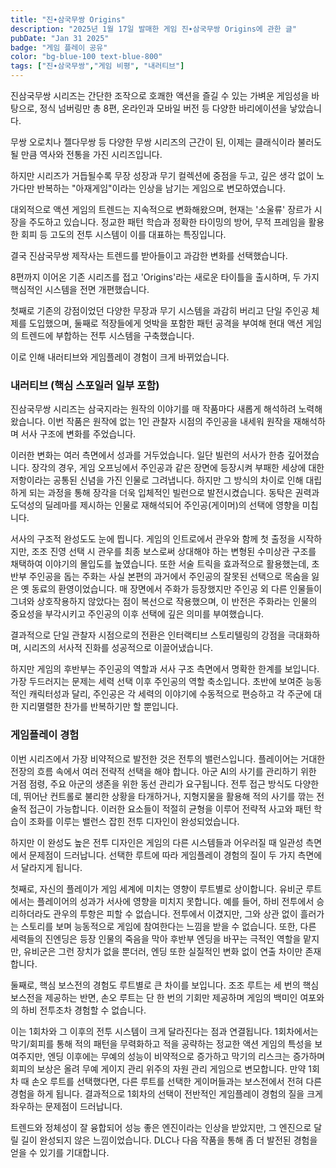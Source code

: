 ```yaml
---
title: "진∙삼국무쌍 Origins"
description: "2025년 1월 17일 발매한 게임 진∙삼국무쌍 Origins에 관한 글"
pubDate: "Jan 31 2025"
badge: "게임 플레이 공유"
color: "bg-blue-100 text-blue-800"
tags: ["진∙삼국무쌍","게임 비평", "내러티브"]
---
```


진삼국무쌍 시리즈는 간단한 조작으로 호쾌한 액션을 즐길 수 있는 가벼운 게임성을 바탕으로, 정식 넘버링만 총 8편, 온라인과 모바일 버전 등 다양한 바리에이션을 낳았습니다.

무쌍 오로치나 젤다무쌍 등 다양한 무쌍 시리즈의 근간이 된, 이제는 클래식이라 불러도 될 만큼 역사와 전통을 가진 시리즈입니다.

하지만 시리즈가 거듭될수록 무장 성장과 무기 컬렉션에 중점을 두고, 깊은 생각 없이 노가다만 반복하는 "아재게임"이라는 인상을 남기는 게임으로 변모하였습니다.

대외적으로 액션 게임의 트렌드는 지속적으로 변화해왔으며, 현재는 '소울류' 장르가 시장을 주도하고 있습니다. 정교한 패턴 학습과 정확한 타이밍의 방어, 무적 프레임을 활용한 회피 등 고도의 전투 시스템이 이를 대표하는 특징입니다.

결국 진삼국무쌍 제작사는 트렌드를 받아들이고 과감한 변화를 선택했습니다.

8편까지 이어온 기존 시리즈를 접고 'Origins'라는 새로운 타이틀을 출시하며, 두 가지 핵심적인 시스템을 전면 개편했습니다.

첫째로 기존의 강점이었던 다양한 무장과 무기 시스템을 과감히 버리고 단일 주인공 체제를 도입했으며, 둘째로 적장들에게 엇박을 포함한 패턴 공격을 부여해 현대 액션 게임의 트렌드에 부합하는 전투 시스템을 구축했습니다.

이로 인해 내러티브와 게임플레이 경험이 크게 바뀌었습니다.


### 내러티브 (핵심 스포일러 일부 포함)

진삼국무쌍 시리즈는 삼국지라는 원작의 이야기를 매 작품마다 새롭게 해석하려 노력해왔습니다. 이번 작품은 원작에 없는 1인 관찰자 시점의 주인공을 내세워 원작을 재해석하며 서사 구조에 변화를 주었습니다.

이러한 변화는 여러 측면에서 성과를 거두었습니다. 일단 빌런의 서사가 한층 깊어졌습니다. 장각의 경우, 게임 오프닝에서 주인공과 같은 장면에 등장시켜 부패한 세상에 대한 저항이라는 공통된 신념을 가진 인물로 그려냅니다. 하지만 그 방식의 차이로 인해 대립하게 되는 과정을 통해 장각을 더욱 입체적인 빌런으로 발전시켰습니다. 동탁은 권력과 도덕성의 딜레마를 제시하는 인물로 재해석되어 주인공(게이머)의 선택에 영향을 미칩니다.

서사의 구조적 완성도도 눈에 띕니다. 게임의 인트로에서 관우와 함께 첫 출정을 시작하지만, 조조 진영 선택 시 관우를 최종 보스로써 상대해야 하는 변형된 수미상관 구조를 채택하여 이야기의 몰입도를 높였습니다. 또한 서술 트릭을 효과적으로 활용했는데, 초반부 주인공을 돕는 주화는 사실 본편의 과거에서 주인공의 잘못된 선택으로 목숨을 잃은 옛 동료의 환영이었습니다. 매 장면에서 주화가 등장했지만 주인공 외 다른 인물들이 그녀와 상호작용하지 않았다는 점이 복선으로 작용했으며, 이 반전은 주화라는 인물의 중요성을 부각시키고 주인공의 이후 선택에 깊은 의미를 부여했습니다.

결과적으로 단일 관찰자 시점으로의 전환은 인터랙티브 스토리텔링의 강점을 극대화하며, 시리즈의 서사적 진화를 성공적으로 이끌어냈습니다.

하지만 게임의 후반부는 주인공의 역할과 서사 구조 측면에서 명확한 한계를 보입니다. 가장 두드러지는 문제는 세력 선택 이후 주인공의 역할 축소입니다. 초반에 보여준 능동적인 캐릭터성과 달리, 주인공은 각 세력의 이야기에 수동적으로 편승하고 각 주군에 대한 지리멸렬한 찬가를 반복하기만 할 뿐입니다.

### 게임플레이 경험

이번 시리즈에서 가장 비약적으로 발전한 것은 전투의 밸런스입니다. 플레이어는 거대한 전장의 흐름 속에서 여러 전략적 선택을 해야 합니다. 아군 AI의 사기를 관리하기 위한 거점 점령, 주요 아군의 생존을 위한 동선 관리가 요구됩니다. 전투 접근 방식도 다양한데, 뛰어난 컨트롤로 불리한 상황을 타개하거나, 지형지물을 활용해 적의 사기를 깎는 전술적 접근이 가능합니다. 이러한 요소들이 적절히 균형을 이루어 전략적 사고와 패턴 학습이 조화를 이루는 밸런스 잡힌 전투 디자인이 완성되었습니다.

하지만 이 완성도 높은 전투 디자인은 게임의 다른 시스템들과 어우러질 때 일관성 측면에서 문제점이 드러납니다. 선택한 루트에 따라 게임플레이 경험의 질이 두 가지 측면에서 달라지게 됩니다.

첫째로, 자신의 플레이가 게임 세계에 미치는 영향이 루트별로 상이합니다. 유비군 루트에서는 플레이어의 성과가 서사에 영향을 미치지 못합니다. 예를 들어, 하비 전투에서 승리하더라도 관우의 투항은 피할 수 없습니다. 전투에서 이겼지만, 그와 상관 없이 흘러가는 스토리를 보며 능동적으로 게임에 참여한다는 느낌을 받을 수 없습니다. 또한, 다른 세력들의 진엔딩은 등장 인물의 죽음을 막아 후반부 엔딩을 바꾸는 극적인 역할을 맡지만, 유비군은 그런 장치가 없을 뿐더러, 엔딩 또한 실질적인 변화 없이 연출 차이만 존재합니다.

둘째로, 핵심 보스전의 경험도 루트별로 큰 차이를 보입니다. 조조 루트는 세 번의 핵심 보스전을 제공하는 반면, 손오 루트는 단 한 번의 기회만 제공하며 게임의 백미인 여포와의 하비 전투조차 경험할 수 없습니다.

이는 1회차와 그 이후의 전투 시스템이 크게 달라진다는 점과 연결됩니다. 1회차에서는 막기/회피를 통해 적의 패턴을 무력화하고 적을 공략하는 정교한 액션 게임의 특성을 보여주지만, 엔딩 이후에는 무예의 성능이 비약적으로 증가하고 막기의 리스크는 증가하며 회피의 보상은 올려 무예 게이지 관리 위주의 자원 관리 게임으로 변모합니다. 만약 1회차 때 손오 루트를 선택했다면, 다른 루트를 선택한 게이머들과는 보스전에서 전혀 다른 경험을 하게 됩니다. 결과적으로 1회차의 선택이 전반적인 게임플레이 경험의 질을 크게 좌우하는 문제점이 드러납니다.

트렌드와 정체성이 잘 융합되어 성능 좋은 엔진이라는 인상을 받았지만, 그 엔진으로 달릴 길이 완성되지 않은 느낌이었습니다. DLC나 다음 작품을 통해 좀 더 발전된 경험을 얻을 수 있기를 기대합니다.
